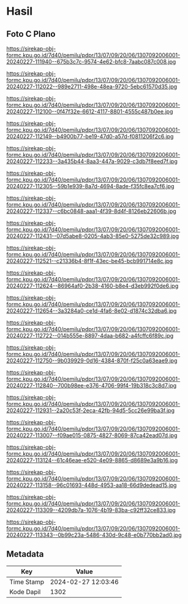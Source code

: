# Hasil

## Foto C Plano

https://sirekap-obj-formc.kpu.go.id/7d40/pemilu/pdpr/13/07/09/20/06/1307092006001-20240227-111940--675b3c7c-9574-4e62-bfc8-7aabc087c008.jpg

https://sirekap-obj-formc.kpu.go.id/7d40/pemilu/pdpr/13/07/09/20/06/1307092006001-20240227-112022--989e2711-498e-48ea-9720-5ebc61570d35.jpg

https://sirekap-obj-formc.kpu.go.id/7d40/pemilu/pdpr/13/07/09/20/06/1307092006001-20240227-112100--0f47f32e-6612-4117-8801-4555c487b0ee.jpg

https://sirekap-obj-formc.kpu.go.id/7d40/pemilu/pdpr/13/07/09/20/06/1307092006001-20240227-112149--b4900b77-be19-47d0-a57d-f0811206f2c6.jpg

https://sirekap-obj-formc.kpu.go.id/7d40/pemilu/pdpr/13/07/09/20/06/1307092006001-20240227-112233--3a435b44-8aa3-447a-9029-c3db7f8eed7f.jpg

https://sirekap-obj-formc.kpu.go.id/7d40/pemilu/pdpr/13/07/09/20/06/1307092006001-20240227-112305--59b1e939-8a7d-4694-8ade-f35fc8ea7cf6.jpg

https://sirekap-obj-formc.kpu.go.id/7d40/pemilu/pdpr/13/07/09/20/06/1307092006001-20240227-112337--c6bc0848-aaa1-4f39-8d4f-8126eb22606b.jpg

https://sirekap-obj-formc.kpu.go.id/7d40/pemilu/pdpr/13/07/09/20/06/1307092006001-20240227-112431--07d5abe8-0205-4ab3-85e0-5275de32c989.jpg

https://sirekap-obj-formc.kpu.go.id/7d40/pemilu/pdpr/13/07/09/20/06/1307092006001-20240227-112521--c21336b4-8f1f-43ec-be45-bcb991714e8c.jpg

https://sirekap-obj-formc.kpu.go.id/7d40/pemilu/pdpr/13/07/09/20/06/1307092006001-20240227-112624--86964af0-2b38-4160-b8e4-d3eb992f0de6.jpg

https://sirekap-obj-formc.kpu.go.id/7d40/pemilu/pdpr/13/07/09/20/06/1307092006001-20240227-112654--3a3284a0-ce1d-4fa6-8e02-d1874c32dba6.jpg

https://sirekap-obj-formc.kpu.go.id/7d40/pemilu/pdpr/13/07/09/20/06/1307092006001-20240227-112722--014b555e-8897-4daa-b682-a4fcffc6f89c.jpg

https://sirekap-obj-formc.kpu.go.id/7d40/pemilu/pdpr/13/07/09/20/06/1307092006001-20240227-112750--9b039929-0d16-4384-870f-f25c0a63eae9.jpg

https://sirekap-obj-formc.kpu.go.id/7d40/pemilu/pdpr/13/07/09/20/06/1307092006001-20240227-112840--700b98ee-e376-4706-99f4-19b318c3c8d7.jpg

https://sirekap-obj-formc.kpu.go.id/7d40/pemilu/pdpr/13/07/09/20/06/1307092006001-20240227-112931--2a20c53f-2eca-42fb-94d5-5cc26e99ba3f.jpg

https://sirekap-obj-formc.kpu.go.id/7d40/pemilu/pdpr/13/07/09/20/06/1307092006001-20240227-113007--f09ae015-0875-4827-8069-87ca42ead07d.jpg

https://sirekap-obj-formc.kpu.go.id/7d40/pemilu/pdpr/13/07/09/20/06/1307092006001-20240227-113124--61c46eae-e520-4e09-8865-d8689e3a9b16.jpg

https://sirekap-obj-formc.kpu.go.id/7d40/pemilu/pdpr/13/07/09/20/06/1307092006001-20240227-113158--96c01693-448d-4953-aa18-66d9dedead15.jpg

https://sirekap-obj-formc.kpu.go.id/7d40/pemilu/pdpr/13/07/09/20/06/1307092006001-20240227-113309--4209db7a-1076-4b19-83ba-c92ff32ce833.jpg

https://sirekap-obj-formc.kpu.go.id/7d40/pemilu/pdpr/13/07/09/20/06/1307092006001-20240227-113343--0b99c23a-5486-430d-9c48-e0b770bb2ad0.jpg


## Metadata

| Key        | Value               |
| ---------- | ------------------- |
| Time Stamp | 2024-02-27 12:03:46 |
| Kode Dapil | 1302                |



